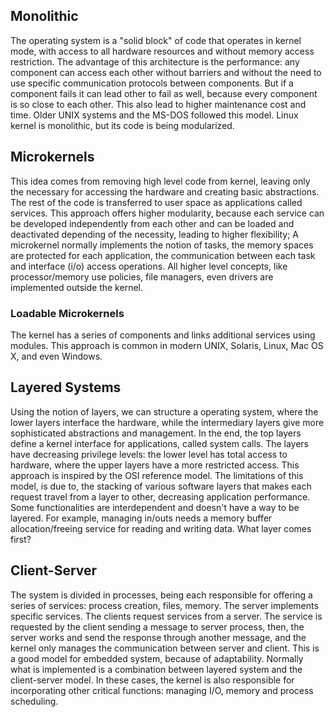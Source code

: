 ## Monolithic
The operating system is a "solid block" of code that operates in kernel mode, with access to all hardware resources and without memory access restriction.
The advantage of this architecture is the performance: any component can access each other without barriers and without the need to use specific communication protocols between components.
But if a component fails it can lead other to fail as well, because every component is so close to each other. This also lead to higher maintenance cost and time.
Older UNIX systems and the MS-DOS followed this model. Linux kernel is monolithic, but its code is being modularized.
## Microkernels
This idea comes from removing high level code from kernel, leaving only the necessary for accessing the hardware and creating basic abstractions.
The rest of the code is transferred to user space as applications called services. 
This approach offers higher modularity, because each service can be developed independently from each other and can be loaded and deactivated depending of the necessity, leading to higher flexibility;
A microkernel normally implements the notion of tasks, the memory spaces are protected for each application, the communication between each task and interface (i/o) access operations.
All higher level concepts, like processor/memory use policies, file managers, even drivers are implemented outside the kernel.
### Loadable Microkernels
The kernel has a series of components and links additional services using modules. This approach is common in modern UNIX, Solaris, Linux, Mac OS X, and even Windows.
## Layered Systems
Using the notion of layers, we can structure a operating system, where the lower layers interface the hardware, while the intermediary layers give more sophisticated abstractions and management. In the end, the top layers define a kernel interface for applications, called system calls.
The layers have decreasing privilege levels: the lower level has total access to hardware, where the upper layers have a more restricted access.
This approach is inspired by the OSI reference model.
The limitations of this model, is due to, the stacking of various software layers that makes each request travel from a layer to other, decreasing application performance.
Some functionalities are interdependent and doesn't have a way to be layered. For example, managing in/outs needs a memory buffer allocation/freeing service for reading and writing data. What layer comes first?
## Client-Server
The system is divided in processes, being each responsible for offering a series of services: process creation, files, memory.
The server implements specific services.
The clients request services from a server.
The service is requested by the client sending a message to server process, then, the server works and send the response through another message, and the kernel only manages the communication between server and client.
This is a good model for embedded system, because of adaptability.
Normally what is implemented is a combination between layered system and the client-server model. In these cases, the kernel is also responsible for incorporating other critical functions: managing I/O, memory and process scheduling.
